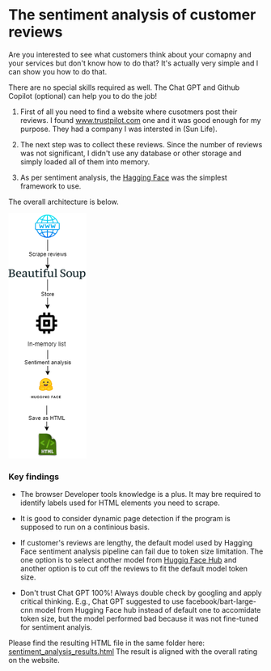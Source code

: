 # The sentiment analysis of customer reviews

Are you interested to see what customers think about your comapny and your services but don't know how to do that? It's actually very simple and I can show you how to do that.

There are no special skills required as well. The Chat GPT and Github Copilot (optional) can help you to do the job!

1. First of all you need to find a website where cusotmers post their reviews. I found www.trustpilot.com one and it was good enough for my purpose. They had a company I was intersted in (Sun Life).

2. The next step was to collect these reviews. Since the number of reviews was not significant, I didn't use any database or other storage and simply loaded all of them into memory.

3. As per sentiment analysis, the [Hagging Face](https://huggingface.co/) was the simplest framework to use.

The overall architecture is below.

![Architecture diagram](/images/sentiment.png)

### Key findings

+ The browser Developer tools knowledge is a plus. It may bre required to identify labels used for HTML elements you need to scrape.

+ It is good to consider dynamic page detection if the program is supposed to run on a continious basis.

+ If customer's reviews are lengthy, the default model used by Hagging Face sentiment analysis pipeline can fail due to token size limitation. The one option is to select another model from [Huggig Face Hub](https://huggingface.co/docs/hub/models-the-hub) and another option is to cut off the reviews to fit the default model token size.

+ Don't trust Chat GPT 100%! Always double check by googling and apply critical thinking. E.g., Chat GPT suggested to use facebook/bart-large-cnn model from Hugging Face hub instead of default one to accomidate token size, but the model performed bad because it was not fine-tuned for sentiment analyis.

Please find the resulting HTML file in the same folder here: [sentiment_analysis_results.html](sentiment_analysis_results.html)
The result is aligned with the overall rating on the website.
